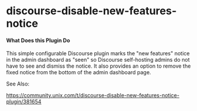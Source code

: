 # discourse-disable-new-features-notice

#### What Does this Plugin Do

This simple configurable Discourse plugin marks the "new features" notice in the admin dashboard as "seen" so Discourse self-hosting admins do not have to see and dismiss the notice.  It also provides an option to remove the fixed notice from the bottom of the admin dashboard page.

See Also:

https://community.unix.com/t/discourse-disable-new-features-notice-plugin/381654
